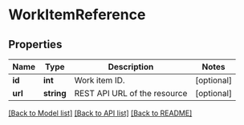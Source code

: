 # WorkItemReference

## Properties
Name | Type | Description | Notes
------------ | ------------- | ------------- | -------------
**id** | **int** | Work item ID. | [optional] 
**url** | **string** | REST API URL of the resource | [optional] 

[[Back to Model list]](../README.md#documentation-for-models) [[Back to API list]](../README.md#documentation-for-api-endpoints) [[Back to README]](../README.md)


